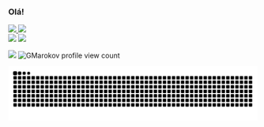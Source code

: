 ### Olá!

<div>
 <div> 
    <a href="https://github.com/carolineferreiraa">
    <!--Mini Dashboard-->  <img height="150em" src="https://github-readme-stats.vercel.app/api?username=carolineferreiraa&show_icons=true&theme=dracula&include_all_commits=true&count_private=true"/>
    <!--Gráfico de linguagens--> <img height="150em" src="https://github-readme-stats.vercel.app/api/top-langs/?username=carolineferreiraa&layout=compact&langs_count=8&theme=dracula"/>
</div>
   
  <div>
    <!--Perfil do Linkedin--><a href="https://www.linkedin.com/in/carolineferreira115" target="_blank"><img height="30em" src="https://img.shields.io/badge/-LinkedIn-%230077B5?style=for-the-badge&logo=linkedin&logoColor=white" target="_blank"></a> 
   <!--Email do Gmail--> <a href = "mailto: carolinesilva115@gmail.com"><img height="30em" src="https://img.shields.io/badge/-Gmail-%23EA4335?style=for-the-badge&logo=gmail&logoColor=white" target="_blank"></a>
  
![](https://visitor-badge.glitch.me/badge?page_id=github.com/carolineferreiraa)
![GMarokov profile view count](https://komarev.com/ghpvc/?username=carolineferreiraa&color=brightgreen)

   
![Snake animation](https://github.com/carolineferreiraa/carolineferreiraa/blob/output/github-contribution-grid-snake.svg)
   
   
  </div>
   
</div>
